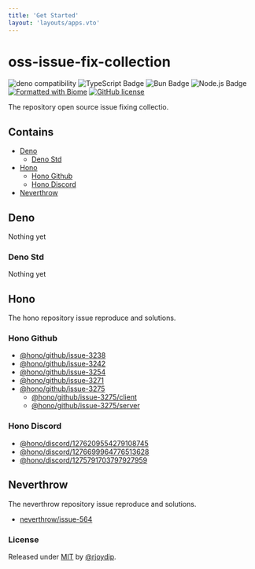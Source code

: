 ```yaml
---
title: 'Get Started'
layout: 'layouts/apps.vto'
---
```


# oss-issue-fix-collection

![deno compatibility](https://shield.deno.dev/deno/latest)
![TypeScript Badge](https://img.shields.io/badge/TypeScript-3178C6?logo=typescript\&logoColor=fff\&style=flat)
![Bun Badge](https://img.shields.io/badge/Bun-000?logo=bun\&logoColor=F9F1E1\&style=flat)
![Node.js Badge](https://img.shields.io/badge/Node.js-5FA04E?logo=nodedotjs\&logoColor=fff\&style=flat)
[![Formatted with Biome](https://img.shields.io/badge/Biome-latest-60a5fa?style=flat\&logo=biome)](https://biomejs.dev/)
[![GitHub license](https://img.shields.io/github/license/Naereen/StrapDown.js.svg)](https://github.com/Naereen/StrapDown.js/blob/master/LICENSE)

The repository open source issue fixing collectio.

## Contains

* [Deno](#deno)
  * [Deno Std](#deno-std)
* [Hono](#hono)
  * [Hono Github](#hono-github)
  * [Hono Discord](#hono-discord)
* [Neverthrow](#neverthrow)

## Deno

Nothing yet

### Deno Std

Nothing yet

## Hono

The hono repository issue reproduce and solutions.

### Hono Github

* [@hono/github/issue-3238](./apps/honojs/hono/github/runtime-deno/3238/)
* [@hono/github/issue-3242](./apps/honojs/hono/github/runtime-bun/3242/)
* [@hono/github/issue-3254](./apps/honojs/hono/github/runtime-deno/3254/)
* [@hono/github/issue-3271](./apps/honojs/hono/github/runtime-bun/3271/)
* [@hono/github/issue-3275](./apps/honojs/hono/github/runtime-node/3275/)
  * [@hono/github/issue-3275/client](./apps/honojs/hono/github/runtime-node/3275/client)
  * [@hono/github/issue-3275/server](./apps/honojs/hono/github/runtime-node/3275/server)

### Hono Discord

* [@hono/discord/1276209554279108745](./apps/honojs/hono/discord/runtime-bun/1276209554279108745/)
* [@hono/discord/1276699964776513628](./apps/honojs/hono/discord/runtime-deno/1276699964776513628/)
* [@hono/discord/1275791703797927959](./apps/honojs/hono/discord/runtime-deno/1275791703797927959/)

## Neverthrow

The neverthrow repository issue reproduce and solutions.

* [neverthrow/issue-564](./apps/neverthrow/runtime-deno/564/)

### License

Released under [MIT](./LICENSE) by [@rjoydip](https://github.com/rjoydip).
